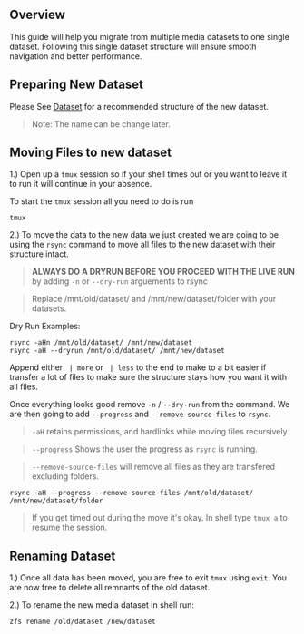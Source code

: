 ## Overview

This guide will help you migrate from multiple media datasets to one single dataset. Following this single dataset structure will ensure smooth navigation and better performance.

## Preparing New Dataset

Please See [Dataset](dataset.md) for a recommended structure of the new dataset. 
> Note: The name can be change later.

## Moving Files to new dataset

1.) Open up a `tmux` session so if your shell times out or you want to leave it to run it will continue in your absence.

To start the `tmux` session all you need to do is run
```
tmux
```

2.) To move the data to the new data we just created we are going to be using the `rsync` command to move all files to the new dataset with their structure intact. 

> **ALWAYS DO A DRYRUN BEFORE YOU PROCEED WITH THE LIVE RUN** by adding `-n` or `--dry-run` arguements to rsync

> Replace /mnt/old/dataset/ and /mnt/new/dataset/folder with your datasets.


Dry Run Examples:
```
rsync -aHn /mnt/old/dataset/ /mnt/new/dataset
rsync -aH --dryrun /mnt/old/dataset/ /mnt/new/dataset
```
Append either ` | more` or ` | less` to the end to make to a bit easier if transfer a lot of files to make sure the structure stays how you want it with all files.

Once everything looks good remove `-n` / `--dry-run` from the command. We are then going to add `--progress` and `--remove-source-files` to `rsync`.

> `-aH` retains permissions, and hardlinks while moving files recursively

> `--progress` Shows the user the progress as `rsync` is running.

> `--remove-source-files` will remove all files as they are transfered excluding folders.

```
rsync -aH --progress --remove-source-files /mnt/old/dataset/ /mnt/new/dataset/folder
```
> If you get timed out during the move it's okay. In shell type `tmux a` to resume the session.

## Renaming Dataset

1.) Once all data has been moved, you are free to exit `tmux` using `exit`. You are now free to delete all remnants of the old dataset.

2.) To rename the new media dataset in shell run:

```
zfs rename /old/dataset /new/dataset
```